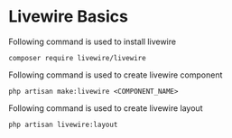 # Livewire Basics

Following command is used to install livewire

`composer require livewire/livewire`

Following command is used to create livewire component

`php artisan make:livewire <COMPONENT_NAME>`

Following command is used to create livewire layout

`php artisan livewire:layout`
